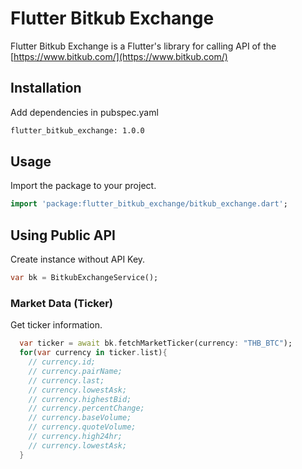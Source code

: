 # Flutter Bitkub Exchange 

Flutter Bitkub Exchange is a Flutter's library for calling API of the [https://www.bitkub.com/](https://www.bitkub.com/)

## Installation
Add dependencies in pubspec.yaml

```bash
flutter_bitkub_exchange: 1.0.0
```

## Usage

Import the package to your project.

```dart
import 'package:flutter_bitkub_exchange/bitkub_exchange.dart';
```

## Using Public API

Create instance without API Key. 

```dart
var bk = BitkubExchangeService();
```


### Market Data (Ticker)

Get ticker information.

```dart
  var ticker = await bk.fetchMarketTicker(currency: "THB_BTC");
  for(var currency in ticker.list){
    // currency.id;
    // currency.pairName;
    // currency.last;
    // currency.lowestAsk;
    // currency.highestBid;
    // currency.percentChange;
    // currency.baseVolume;
    // currency.quoteVolume;
    // currency.high24hr;
    // currency.lowestAsk;
  }
```

